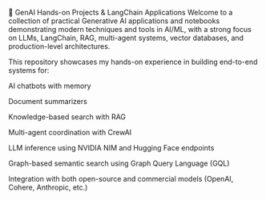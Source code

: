 🧠 GenAI Hands-on Projects & LangChain Applications
Welcome to a collection of practical Generative AI applications and notebooks demonstrating modern techniques and tools in AI/ML, with a strong focus on LLMs, LangChain, RAG, multi-agent systems, vector databases, and production-level architectures.

This repository showcases my hands-on experience in building end-to-end systems for:

AI chatbots with memory

Document summarizers

Knowledge-based search with RAG

Multi-agent coordination with CrewAI

LLM inference using NVIDIA NIM and Hugging Face endpoints

Graph-based semantic search using Graph Query Language (GQL)

Integration with both open-source and commercial models (OpenAI, Cohere, Anthropic, etc.)
